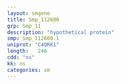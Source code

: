 ```yaml
---
layout: smgene
title: Smp_112600
grp: Smp_11
description: "hypothetical protein"
smp: Smp_112600.1
uniprot: "C4QRK1"
length:   246
cdd: "ns"
kk: ns
categories: sm
---
```

